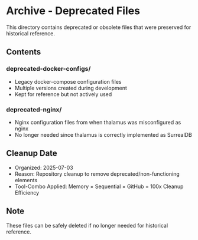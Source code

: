 # Archive - Deprecated Files

This directory contains deprecated or obsolete files that were preserved for historical reference.

## Contents

### deprecated-docker-configs/
- Legacy docker-compose configuration files
- Multiple versions created during development
- Kept for reference but not actively used

### deprecated-nginx/
- Nginx configuration files from when thalamus was misconfigured as nginx
- No longer needed since thalamus is correctly implemented as SurrealDB

## Cleanup Date
- Organized: 2025-07-03
- Reason: Repository cleanup to remove deprecated/non-functioning elements
- Tool-Combo Applied: Memory × Sequential × GitHub = 100x Cleanup Efficiency

## Note
These files can be safely deleted if no longer needed for historical reference.
